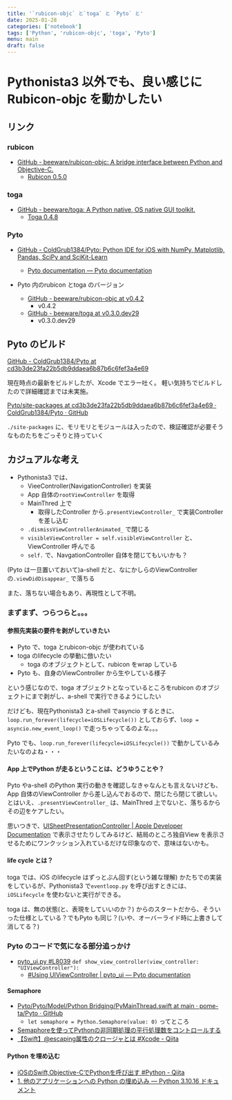 ```yaml
---
title: '`rubicon-objc` と`toga` と `Pyto` と'
date: 2025-01-28
categories: ['notebook']
tags: ['Python', 'rubicon-objc', 'toga', 'Pyto']
menu: main
draft: false
---
```


# Pythonista3 以外でも、良い感じにRubicon-objc を動かしたい

## リンク

### rubicon
- [GitHub - beeware/rubicon-objc: A bridge interface between Python and Objective-C.](https://github.com/beeware/rubicon-objc)
  - [Rubicon 0.5.0](https://rubicon-objc.readthedocs.io/en/stable/)

### toga
- [GitHub - beeware/toga: A Python native, OS native GUI toolkit.](https://github.com/beeware/toga)
  - [Toga 0.4.8](https://toga.readthedocs.io/en/stable/)

### Pyto
- [GitHub - ColdGrub1384/Pyto: Python IDE for iOS with NumPy, Matplotlib, Pandas, SciPy and SciKit-Learn](https://github.com/ColdGrub1384/Pyto)
  - [Pyto documentation — Pyto documentation](https://pyto.readthedocs.io/en/latest/index.html)

- Pyto 内のrubicon とtoga のバージョン
  - [GitHub - beeware/rubicon-objc at v0.4.2](https://github.com/beeware/rubicon-objc/tree/v0.4.2)
    - v0.4.2
  - [GitHub - beeware/toga at v0.3.0.dev29](https://github.com/beeware/toga/tree/v0.3.0.dev29)
    - v0.3.0.dev29


## Pyto のビルド

[GitHub - ColdGrub1384/Pyto at cd3b3de23fa22b5db9ddaea6b87b6c6fef3a4e69](https://github.com/ColdGrub1384/Pyto/tree/cd3b3de23fa22b5db9ddaea6b87b6c6fef3a4e69)

現在時点の最新をビルドしたが、Xcode でエラー吐く。
軽い気持ちでビルドしたので詳細確認までは未実施。


[Pyto/site-packages at cd3b3de23fa22b5db9ddaea6b87b6c6fef3a4e69 · ColdGrub1384/Pyto · GitHub](https://github.com/ColdGrub1384/Pyto/tree/cd3b3de23fa22b5db9ddaea6b87b6c6fef3a4e69/site-packages)

`./site-packages` に、モリモリとモジュールは入ったので、検証確認が必要そうなものたちをごっそりと持っていく


## カジュアルな考え

- Pythonista3 では、
  - VieeController(NavigationController) を実装
  - App 自体の`rootViewController` を取得
  - MainThred 上で
    - 取得したController から`.presentViewController_` で実装Controller を差し込む
  -  `.dismissViewControllerAnimated_` で閉じる
    - `visibleViewController = self.visibleViewController` と、ViewController 呼んでる
    - `self.` で、NavgationController 自体を閉じてもいいかも？

(Pyto は一旦置いておいて)a-shell だと、なにかしらのViewController の`.viewDidDisappear_` で落ちる

また、落ちない場合もあり、再現性として不明。


### まずまず、つらつらと。。。

#### 参照先実装の要件を剥がしていきたい

- Pyto で、toga とrubicon-objc が使われている
- toga のlifecycle の挙動に倣いたい
  - toga のオブジェクトとして、rubicon をwrap している
- Pyto も、自身のViewController から生やしている様子

という感じなので、toga オブジェクトとなっているところをrubicon のオブジェクトにまで剥がし、a-shell で実行できるようにしたい


だけども、現在Pythonista3 とa-shell でasyncio するときに、`loop.run_forever(lifecycle=iOSLifecycle())` としておらず、`loop = asyncio.new_event_loop()` で走っちゃってるのよな。。。


Pyto でも、`loop.run_forever(lifecycle=iOSLifecycle())` で動かしているみたいなのよね・・・


#### App 上でPython が走るということは、どうゆうことや？

Pyto やa-shell のPython 実行の動きを確認しなきゃなんとも言えないけども、App 自体のViewController から差し込んでおるので、閉じたら閉じて欲しい。
とはいえ、`.presentViewController_` は、MainThred 上でないと、落ちるからその辺をケアしたい。


思いつきで、[UISheetPresentationController | Apple Developer Documentation](https://developer.apple.com/documentation/uikit/uisheetpresentationcontroller?language=objc) で表示させたりしてみるけど、結局のところ独自View を表示させるためにワンクッション入れているだけな印象なので、意味はないかも。



#### life cycle とは？

toga では、iOS のlifecycle はずっとぶん回す(という雑な理解) かたちでの実装をしているが、Pythonista3 で`eventloop.py` を呼び出すときには、`iOSLifecycle` を使わないと実行ができる。

toga は、無の状態(と、表現をしていいのか？) からのスタートだから、そういった仕様としている？でもPyto も同じ？(いや、オーバーライド時に上書きして消してる？)


### Pyto のコードで気になる部分追っかけ


- [pyto_ui.py #L8039](https://github.com/pome-ta/pystaRubiconObjcSandBox/blob/1571e7898b69459fdc0538cfaaf6dcd9efe372aa/sandbox/pytoTest/intoPytoModules/Lib/pyto_ui.py#L8039) `def show_view_controller(view_controller: "UIViewController"):`
  - [#Using UIViewController | pyto_ui — Pyto documentation](https://pyto.readthedocs.io/en/latest/library/pyto_ui.html#using-uiviewcontroller)



#### Semaphore

- [Pyto/Pyto/Model/Python Bridging/PyMainThread.swift at main · pome-ta/Pyto · GitHub](https://github.com/pome-ta/Pyto/blob/main/Pyto/Model/Python%20Bridging/PyMainThread.swift)
  - `let semaphore = Python.Semaphore(value: 0)` ってところ
- [Semaphoreを使ってPythonの非同期処理の平行処理数をコントロールする](https://zenn.dev/yosemat/articles/39c36d0ed88a7c)
- [【Swift】@escaping属性のクロージャとは #Xcode - Qiita](https://qiita.com/imchino/items/48564b0c23a64f539060)

#### Python を埋め込む

- [iOSのSwift,Objective-CでPythonを呼び出す #Python - Qiita](https://qiita.com/Hiroki_Kawakami/items/830baa5adcce5e483764)
- [1. 他のアプリケーションへの Python の埋め込み — Python 3.10.16 ドキュメント](https://docs.python.org/ja/3.10/extending/embedding.html)








